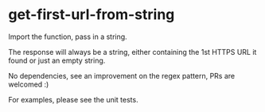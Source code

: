 # get-first-url-from-string

Import the function, pass in a string.

The response will always be a string, either containing the 1st HTTPS URL it found or just an empty string.

No dependencies, see an improvement on the regex pattern, PRs are welcomed :)

For examples, please see the unit tests.
